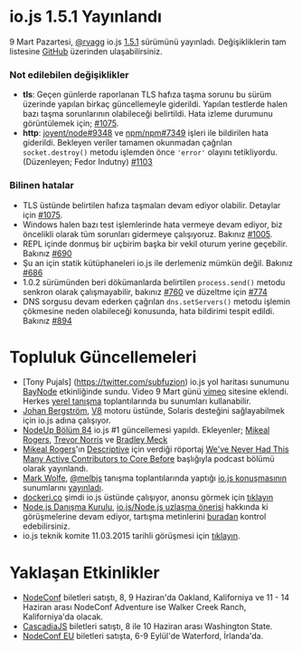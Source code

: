 # io.js 1.5.1 Yayınlandı

9 Mart Pazartesi, [@rvagg](https://github.com/rvagg) io.js [1.5.1](https://iojs.org/dist/v1.5.1/) sürümünü yayınladı. Değişikliklerin tam listesine [GitHub](https://github.com/iojs/io.js/blob/v1.x/CHANGELOG.md) üzerinden ulaşabilirsiniz.

### Not edilebilen değişiklikler

* **tls**: Geçen günlerde raporlanan TLS hafıza taşma sorunu bu sürüm üzerinde yapılan birkaç güncellemeyle giderildi. Yapılan testlerde halen bazı taşma sorunlarının olabileceği belirtildi. Hata izleme durumunu görüntülemek için; [#1075](https://github.com/iojs/io.js/issues/1075).
* **http**: [joyent/node#9348](https://github.com/joyent/node/issues/9348) ve [npm/npm#7349](https://github.com/npm/npm/issues/7349) işleri ile bildirilen hata giderildi. Bekleyen veriler tamamen okunmadan çağrılan `socket.destroy()` metodu işlemden önce `'error'` olayını tetikliyordu. (Düzenleyen; Fedor Indutny) [#1103](https://github.com/iojs/io.js/pull/1103)

### Bilinen hatalar

* TLS üstünde belirtilen hafıza taşmaları devam ediyor olabilir. Detaylar için [#1075](https://github.com/iojs/io.js/issues/1075).
* Windows halen bazı test işlemlerinde hata vermeye devam ediyor, biz öncelikli olarak tüm sorunları gidermeye çalışıyoruz. Bakınız [#1005](https://github.com/iojs/io.js/issues/1005).
* REPL içinde donmuş bir uçbirim başka bir vekil oturum yerine geçebilir. Bakınız [#690](https://github.com/iojs/io.js/issues/690)
* Şu an için statik kütüphaneleri io.js ile derlemeniz mümkün değil. Bakınız [#686](https://github.com/iojs/io.js/issues/686)
* 1.0.2 sürümünden beri dökümanlarda belirtilen `process.send()` metodu senkron olarak çalışmayabilir, bakınız [#760](https://github.com/iojs/io.js/issues/760) ve düzeltme için [#774](https://github.com/iojs/io.js/issues/774)
* DNS sorgusu devam ederken çağrılan `dns.setServers()` metodu işlemin çökmesine neden olabileceği konusunda, hata bildirimi tespit edildi. Bakınız [#894](https://github.com/iojs/io.js/issues/894)

# Topluluk Güncellemeleri

* [Tony Pujals] (https://twitter.com/subfuzion) io.js yol haritası sunumunu [BayNode](http://www.meetup.com/BayNode/events/220246228/) etkinliğinde sundu. Video 9 Mart günü [vimeo](https://vimeo.com/121707989) sitesine eklendi. Herkes [yerel tanışma](ron.buell@rd.io) toplantılarında bu sunumları kullanabilir.
* [Johan Bergström](https://github.com/jbergstroem), [V8](https://codereview.chromium.org/990063002) motoru üstünde, Solaris desteğini sağlayabilmek için io.js adına çalışıyor.
* [NodeUp Bölüm 84](http://nodeup.com/eightyfour) io.js #1 güncellemesi yapıldı. Ekleyenler; [Mikeal Rogers](https://github.com/mikeal), [Trevor Norris](https://github.com/trevnorris) ve [Bradley Meck](https://github.com/bmeck)
* [Mikeal Rogers](https://github.com/mikeal)'ın [Descriptive](http://descriptive.audio) için verdiği röportaj [We've Never Had This Many Active Contributors to Core Before](http://descriptive.audio/episodes/12) başlığıyla podcast bölümü olarak yayınlandı.
* [Mark Wolfe](https://twitter.com/wolfeidau), [@melbjs](https://twitter.com/melbjs) tanışma toplantılarında yaptığı [io.js konuşmasının](https://twitter.com/wolfeidau/status/575785856545378304) sunumlarını [yayınladı](https://speakerdeck.com/wolfeidau/iojs-bringing-es6-to-the-node).
* [dockeri.co](http://dockeri.co/) şimdi io.js üstünde çalışıyor, anonsu görmek için [tıklayın](https://twitter.com/wjblankenship/status/575867637680369665)
* [Node.js Danışma Kurulu](https://nodejs.org/about/advisory-board/), [io.js/Node.js uzlaşma önerisi](https://github.com/iojs/io.js/issues/978) hakkında ki görüşmelerine devam ediyor, tartışma metinlerini [buradan](https://github.com/joyent/nodejs-advisory-board/blob/master/meetings/2015-03-09/minutes.md#nodejsiojs-reconciliation-bb) kontrol edebilirsiniz.
* io.js teknik komite 11.03.2015 tarihli görüşmesi için [tıklayın](http://www.youtube.com/watch?v=xXLnNSL0qvU).

# Yaklaşan Etkinlikler

* [NodeConf](http://nodeconf.com/) biletleri satıştı, 8, 9 Haziran'da Oakland, Kaliforniya ve 11 - 14 Haziran arası NodeConf Adventure ise Walker Creek Ranch, Kaliforniya'da olacak. 
* [CascadiaJS](http://2015.cascadiajs.com/) biletleri satıştı, 8 ile 10 Haziran arası Washington State.
* [NodeConf EU](http://nodeconf.eu/) biletleri satışta, 6-9 Eylül'de Waterford, İrlanda'da.